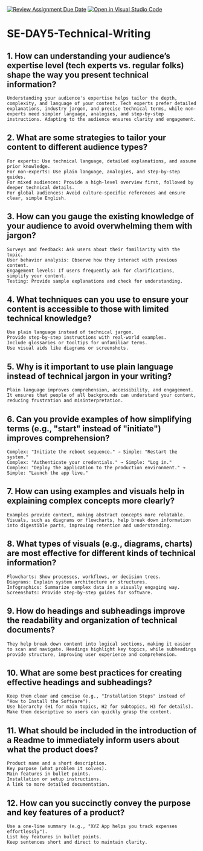 [![Review Assignment Due Date](https://classroom.github.com/assets/deadline-readme-button-22041afd0340ce965d47ae6ef1cefeee28c7c493a6346c4f15d667ab976d596c.svg)](https://classroom.github.com/a/zsAR-pyY)
[![Open in Visual Studio Code](https://classroom.github.com/assets/open-in-vscode-2e0aaae1b6195c2367325f4f02e2d04e9abb55f0b24a779b69b11b9e10269abc.svg)](https://classroom.github.com/online_ide?assignment_repo_id=18493681&assignment_repo_type=AssignmentRepo)
# SE-DAY5-Technical-Writing
## 1. How can understanding your audience’s expertise level (tech experts vs. regular folks) shape the way you present technical information?
    Understanding your audience's expertise helps tailor the depth, complexity, and language of your content. Tech experts prefer detailed explanations, industry jargon, and precise technical terms, while non-experts need simpler language, analogies, and step-by-step instructions. Adapting to the audience ensures clarity and engagement.
## 2. What are some strategies to tailor your content to different audience types?
    For experts: Use technical language, detailed explanations, and assume prior knowledge.
    For non-experts: Use plain language, analogies, and step-by-step guides.
    For mixed audiences: Provide a high-level overview first, followed by deeper technical details.
    For global audiences: Avoid culture-specific references and ensure clear, simple English.
## 3. How can you gauge the existing knowledge of your audience to avoid overwhelming them with jargon?
    Surveys and feedback: Ask users about their familiarity with the topic.
    User behavior analysis: Observe how they interact with previous content.
    Engagement levels: If users frequently ask for clarifications, simplify your content.
    Testing: Provide sample explanations and check for understanding.
## 4. What techniques can you use to ensure your content is accessible to those with limited technical knowledge?
    Use plain language instead of technical jargon.
    Provide step-by-step instructions with real-world examples.
    Include glossaries or tooltips for unfamiliar terms.
    Use visual aids like diagrams or screenshots.
## 5. Why is it important to use plain language instead of technical jargon in your writing?
    Plain language improves comprehension, accessibility, and engagement. It ensures that people of all backgrounds can understand your content, reducing frustration and misinterpretation.
## 6. Can you provide examples of how simplifying terms (e.g., "start" instead of "initiate") improves comprehension?
    Complex: "Initiate the reboot sequence." → Simple: "Restart the system."
    Complex: "Authenticate your credentials." → Simple: "Log in."
    Complex: "Deploy the application to the production environment." → Simple: "Launch the app live."
## 7. How can using examples and visuals help in explaining complex concepts more clearly?
    Examples provide context, making abstract concepts more relatable. Visuals, such as diagrams or flowcharts, help break down information into digestible parts, improving retention and understanding.
## 8. What types of visuals (e.g., diagrams, charts) are most effective for different kinds of technical information?
    Flowcharts: Show processes, workflows, or decision trees.
    Diagrams: Explain system architecture or structures.
    Infographics: Summarize complex data in a visually engaging way.
    Screenshots: Provide step-by-step guides for software.
## 9. How do headings and subheadings improve the readability and organization of technical documents?
    They help break down content into logical sections, making it easier to scan and navigate. Headings highlight key topics, while subheadings provide structure, improving user experience and comprehension.
## 10. What are some best practices for creating effective headings and subheadings?
    Keep them clear and concise (e.g., "Installation Steps" instead of "How to Install the Software").
    Use hierarchy (H1 for main topics, H2 for subtopics, H3 for details).
    Make them descriptive so users can quickly grasp the content.
## 11. What should be included in the introduction of a Readme to immediately inform users about what the product does?
    Product name and a short description.
    Key purpose (what problem it solves).
    Main features in bullet points.
    Installation or setup instructions.
    A link to more detailed documentation.
## 12. How can you succinctly convey the purpose and key features of a product?
    Use a one-line summary (e.g., "XYZ App helps you track expenses effortlessly").
    List key features in bullet points.
    Keep sentences short and direct to maintain clarity.
